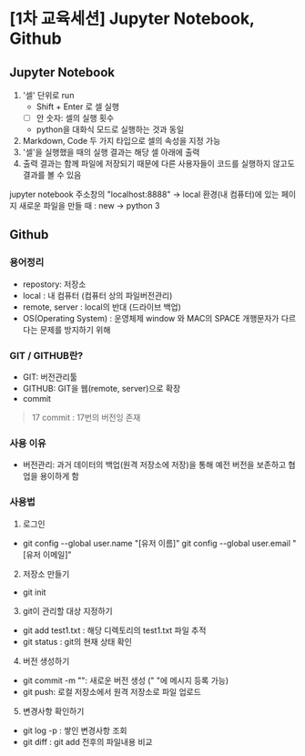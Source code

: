 # [1차 교육세션] Jupyter Notebook, Github



## Jupyter Notebook
1. '셀' 단위로 run
    - Shift + Enter 로 셀 실행
    - [ ] 안 숫자: 셀의 실행 횟수
    - python을 대화식 모드로 실행하는 것과 동일
2. Markdown, Code 두 가지 타입으로 셀의 속성을 지정 가능
3. '셀'을 실행했을 때의 실행 결과는 해당 셀 아래에 출력
4. 출력 결과는 함께 파일에 저장되기 때문에 다른 사용자들이 코드를 실행하지 않고도 결과를 볼 수 있음

jupyter notebook 주소창의 "localhost:8888" -> local 환경(내 컴퓨터)에 있는 페이지
새로운 파일을 만들 때 : new -> python 3 

## Github

### 용어정리
- repostory: 저장소
- local : 내 컴퓨터 (컴퓨터 상의 파일버전관리)
- remote, server : local의 반대 (드라이브 백업)
- OS(Operating System) : 운영체제
window 와 MAC의 SPACE 개행문자가 다르다는 문제를 방지하기 위해 

### GIT / GITHUB란?
- GIT: 버전관리툴
- GITHUB: GIT을 웹(remote, server)으로 확장
- commit
 > 17 commit : 17번의 버전잉 존재
 
### 사용 이유
- 버전관리: 과거 데이터의 백업(원격 저장소에 저장)을 통해 예전 버전을 보존하고 협업을 용이하게 함

### 사용법

1. 로그인
- git config --global user.name "[유저 이름]"
  git config --global user.email "[유저 이메일]"

2. 저장소 만들기
- git init

3. git이 관리할 대상 지정하기
- git add test1.txt : 해당 디렉토리의 test1.txt 파일 추적
- git status : git의 현재 상태 확인

4. 버전 생성하기
- git commit -m "": 새로운 버전 생성 (" "에 메시지 등록 가능)
- git push: 로컬 저장소에서 원격 저장소로 파일 업로드

5. 변경사항 확인하기
- git log -p : 쌓인 변경사항 조회
- git diff : git add 전후의 파일내용 비교

 